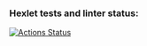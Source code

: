 ### Hexlet tests and linter status:
[![Actions Status](https://github.com/remortalite/ansible-project-76/actions/workflows/hexlet-check.yml/badge.svg)](https://github.com/remortalite/ansible-project-76/actions)